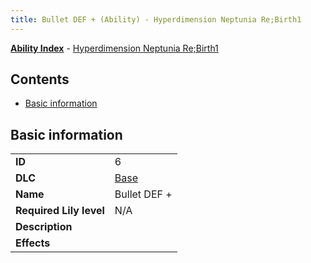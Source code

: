 ```yaml
---
title: Bullet DEF + (Ability) - Hyperdimension Neptunia Re;Birth1
---
```


[**Ability Index**](/neptunia/rb1/ability/index.html) - [Hyperdimension Neptunia Re;Birth1](/neptunia/rb1)

## Contents

- [Basic information](#basic-information)

## Basic information

|   |   |
| -- | -- |
| **ID** | 6
**DLC** | [Base](/neptunia/rb1/dlc/1-base.html)
**Name** | Bullet DEF +
**Required Lily level** | N/A
**Description** | 
**Effects** |  |
